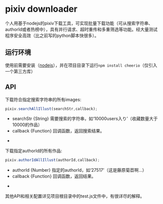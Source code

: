 # pixiv downloader

个人用基于nodejs的pixiv下载工具，可实现批量下载功能（可从搜索字符串、authorId或者热榜中），具有并行请求、超时重传和多重筛选等功能。经大量测试程序安全高效（比之前写的python脚本快很多）。

## 运行环境

使用前需要安装（[nodejs](https://nodejs.org/en/)），并在项目目录下运行```npm install cheerio```（仅引入一个第三方库）

## API


下载符合指定搜索字符串的所有images:
```javascript
pixiv.searchAllIllust(searchStr,callback);
```
+ searchStr {String} 需要搜索的字符串，如‘10000users入り’（收藏数量大于10000的作品）
+ callback {Function} 回调函数，返回搜索结果。

-

下载指定authorId的所有作品:
```javascript
pixiv.authorIdAllIllust(authorId,callback);
```
+ authorId {Number} 指定的authorId，如‘27517’（这是藤原菊苣啊...）
+ callback {Function} 回调函数，返回结果。

-

其他API和相关配置详见项目根目录中的test.js文件中，有很详尽的解释。
